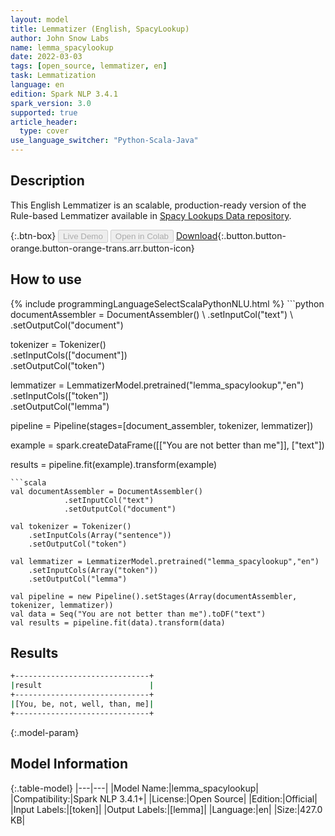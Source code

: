 ```yaml
---
layout: model
title: Lemmatizer (English, SpacyLookup)
author: John Snow Labs
name: lemma_spacylookup
date: 2022-03-03
tags: [open_source, lemmatizer, en]
task: Lemmatization
language: en
edition: Spark NLP 3.4.1
spark_version: 3.0
supported: true
article_header:
  type: cover
use_language_switcher: "Python-Scala-Java"
---
```


## Description

This English Lemmatizer is an scalable, production-ready version of the Rule-based Lemmatizer available in [Spacy Lookups Data repository](https://github.com/explosion/spacy-lookups-data/).

{:.btn-box}
<button class="button button-orange" disabled>Live Demo</button>
<button class="button button-orange" disabled>Open in Colab</button>
[Download](https://s3.amazonaws.com/auxdata.johnsnowlabs.com/public/models/lemma_spacylookup_en_3.4.1_3.0_1646316538754.zip){:.button.button-orange.button-orange-trans.arr.button-icon}

## How to use



<div class="tabs-box" markdown="1">
{% include programmingLanguageSelectScalaPythonNLU.html %}
```python
documentAssembler = DocumentAssembler() \
    .setInputCol("text") \
    .setOutputCol("document")

tokenizer = Tokenizer() \
    .setInputCols(["document"]) \
    .setOutputCol("token")

lemmatizer = LemmatizerModel.pretrained("lemma_spacylookup","en") \
    .setInputCols(["token"]) \
    .setOutputCol("lemma")

pipeline = Pipeline(stages=[document_assembler, tokenizer, lemmatizer]) 

example = spark.createDataFrame([["You are not better than me"]], ["text"]) 

results = pipeline.fit(example).transform(example)
```
```scala
val documentAssembler = DocumentAssembler() 
            .setInputCol("text") 
            .setOutputCol("document")

val tokenizer = Tokenizer() 
    .setInputCols(Array("sentence")) 
    .setOutputCol("token")

val lemmatizer = LemmatizerModel.pretrained("lemma_spacylookup","en") 
    .setInputCols(Array("token")) 
    .setOutputCol("lemma")

val pipeline = new Pipeline().setStages(Array(documentAssembler, tokenizer, lemmatizer))
val data = Seq("You are not better than me").toDF("text")
val results = pipeline.fit(data).transform(data)
```
</div>

## Results

```bash
+------------------------------+
|result                        |
+------------------------------+
|[You, be, not, well, than, me]|
+------------------------------+

```

{:.model-param}
## Model Information

{:.table-model}
|---|---|
|Model Name:|lemma_spacylookup|
|Compatibility:|Spark NLP 3.4.1+|
|License:|Open Source|
|Edition:|Official|
|Input Labels:|[token]|
|Output Labels:|[lemma]|
|Language:|en|
|Size:|427.0 KB|